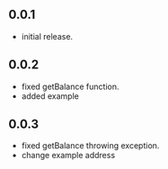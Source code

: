 ## 0.0.1

* initial release.
## 0.0.2

* fixed getBalance function.
* added example

## 0.0.3

* fixed getBalance throwing exception.
* change example address